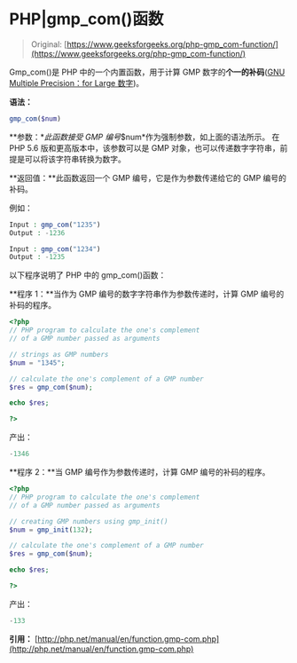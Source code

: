 # PHP|gmp_com()函数

> Original: [https://www.geeksforgeeks.org/php-gmp_com-function/](https://www.geeksforgeeks.org/php-gmp_com-function/)

Gmp_com()是 PHP 中的一个内置函数，用于计算 GMP 数字的**个一的补码**([GNU Multiple Precision：for Large 数字](https://en.wikipedia.org/wiki/GNU_Multiple_Precision_Arithmetic_Library))。

**语法：**

```php
gmp_com($num)
```

**参数：**此函数接受 GMP 编号*$num*作为强制参数，如上面的语法所示。 在 PHP 5.6 版和更高版本中，该参数可以是 GMP 对象，也可以传递数字字符串，前提是可以将该字符串转换为数字。

**返回值：**此函数返回一个 GMP 编号，它是作为参数传递给它的 GMP 编号的补码。

例如：

```php
Input : gmp_com("1235")
Output : -1236

Input : gmp_com("1234")
Output : -1235

```

以下程序说明了 PHP 中的 gmp_com()函数：

**程序 1：**当作为 GMP 编号的数字字符串作为参数传递时，计算 GMP 编号的补码的程序。

```php
<?php
// PHP program to calculate the one's complement
// of a GMP number passed as arguments 

// strings as GMP numbers 
$num = "1345";

// calculate the one's complement of a GMP number
$res = gmp_com($num);

echo $res;

?>
```

产出：

```php
-1346

```

**程序 2：**当 GMP 编号作为参数传递时，计算 GMP 编号的补码的程序。

```php
<?php
// PHP program to calculate the one's complement
// of a GMP number passed as arguments 

// creating GMP numbers using gmp_init()
$num = gmp_init(132);

// calculate the one's complement of a GMP number
$res = gmp_com($num);

echo $res;

?>
```

产出：

```php
-133

```

**引用：**
[http://php.net/manual/en/function.gmp-com.php](http://php.net/manual/en/function.gmp-com.php)
